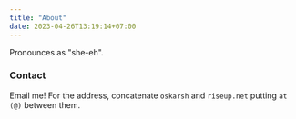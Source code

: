 ```yaml
---
title: "About"
date: 2023-04-26T13:19:14+07:00
---
```


Pronounces as "she-eh".

### Contact

Email me! For the address, concatenate `oskarsh` and `riseup.net` putting `at (@)` between
them.
